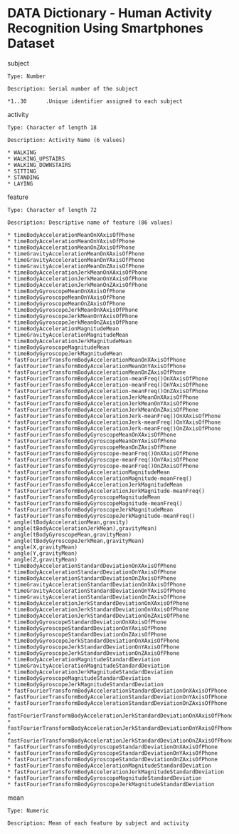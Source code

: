 DATA Dictionary - Human Activity Recognition Using Smartphones Dataset 
===============

subject 	
	
	Type: Number 

	Description: Serial number of the subject 
	
	*1..30		.Unique identifier assigned to each subject

activity	

	Type: Character of length 18 

	Description: Activity Name (6 values)
	
	* WALKING
	* WALKING_UPSTAIRS
	* WALKING_DOWNSTAIRS
	* SITTING
	* STANDING
	* LAYING

feature		

	Type: Character of length 72

	Description: Descriptive name of feature (86 values)
	
 	* timeBodyAccelerationMeanOnXAxisOfPhone                                 
 	* timeBodyAccelerationMeanOnYAxisOfPhone                                 
 	* timeBodyAccelerationMeanOnZAxisOfPhone                                 
 	* timeGravityAccelerationMeanOnXAxisOfPhone                              
	* timeGravityAccelerationMeanOnYAxisOfPhone                              
	* timeGravityAccelerationMeanOnZAxisOfPhone                              
	* timeBodyAccelerationJerkMeanOnXAxisOfPhone                             
	* timeBodyAccelerationJerkMeanOnYAxisOfPhone                             
	* timeBodyAccelerationJerkMeanOnZAxisOfPhone                             
	* timeBodyGyroscopeMeanOnXAxisOfPhone                                    
 	* timeBodyGyroscopeMeanOnYAxisOfPhone                                    
 	* timeBodyGyroscopeMeanOnZAxisOfPhone                                    
 	* timeBodyGyroscopeJerkMeanOnXAxisOfPhone                                
 	* timeBodyGyroscopeJerkMeanOnYAxisOfPhone                                
 	* timeBodyGyroscopeJerkMeanOnZAxisOfPhone                                
 	* timeBodyAccelerationMagnitudeMean                                      
 	* timeGravityAccelerationMagnitudeMean                                   
 	* timeBodyAccelerationJerkMagnitudeMean                                  
 	* timeBodyGyroscopeMagnitudeMean                                         
 	* timeBodyGyroscopeJerkMagnitudeMean                                     
 	* fastFourierTransformBodyAccelerationMeanOnXAxisOfPhone                 
 	* fastFourierTransformBodyAccelerationMeanOnYAxisOfPhone                 
 	* fastFourierTransformBodyAccelerationMeanOnZAxisOfPhone                 
 	* fastFourierTransformBodyAcceleration-meanFreq()OnXAxisOfPhone          
 	* fastFourierTransformBodyAcceleration-meanFreq()OnYAxisOfPhone          
 	* fastFourierTransformBodyAcceleration-meanFreq()OnZAxisOfPhone          
 	* fastFourierTransformBodyAccelerationJerkMeanOnXAxisOfPhone             
 	* fastFourierTransformBodyAccelerationJerkMeanOnYAxisOfPhone             
 	* fastFourierTransformBodyAccelerationJerkMeanOnZAxisOfPhone             
 	* fastFourierTransformBodyAccelerationJerk-meanFreq()OnXAxisOfPhone      
 	* fastFourierTransformBodyAccelerationJerk-meanFreq()OnYAxisOfPhone      
 	* fastFourierTransformBodyAccelerationJerk-meanFreq()OnZAxisOfPhone      
 	* fastFourierTransformBodyGyroscopeMeanOnXAxisOfPhone                    
 	* fastFourierTransformBodyGyroscopeMeanOnYAxisOfPhone                    
 	* fastFourierTransformBodyGyroscopeMeanOnZAxisOfPhone                    
 	* fastFourierTransformBodyGyroscope-meanFreq()OnXAxisOfPhone             
 	* fastFourierTransformBodyGyroscope-meanFreq()OnYAxisOfPhone             
 	* fastFourierTransformBodyGyroscope-meanFreq()OnZAxisOfPhone             
 	* fastFourierTransformBodyAccelerationMagnitudeMean                      
 	* fastFourierTransformBodyAccelerationMagnitude-meanFreq()               
 	* fastFourierTransformBodyAccelerationJerkMagnitudeMean                  
 	* fastFourierTransformBodyAccelerationJerkMagnitude-meanFreq()           
 	* fastFourierTransformBodyGyroscopeMagnitudeMean                         
 	* fastFourierTransformBodyGyroscopeMagnitude-meanFreq()                  
 	* fastFourierTransformBodyGyroscopeJerkMagnitudeMean                     
 	* fastFourierTransformBodyGyroscopeJerkMagnitude-meanFreq()              
 	* angle(tBodyAccelerationMean,gravity)                                   
 	* angle(tBodyAccelerationJerkMean),gravityMean)                          
 	* angle(tBodyGyroscopeMean,gravityMean)                                  
 	* angle(tBodyGyroscopeJerkMean,gravityMean)                              
 	* angle(X,gravityMean)                                                   
 	* angle(Y,gravityMean)                                                   
	* angle(Z,gravityMean)                                                   
 	* timeBodyAccelerationStandardDeviationOnXAxisOfPhone                    
 	* timeBodyAccelerationStandardDeviationOnYAxisOfPhone                    
 	* timeBodyAccelerationStandardDeviationOnZAxisOfPhone                    
 	* timeGravityAccelerationStandardDeviationOnXAxisOfPhone                 
 	* timeGravityAccelerationStandardDeviationOnYAxisOfPhone                 
 	* timeGravityAccelerationStandardDeviationOnZAxisOfPhone                 
 	* timeBodyAccelerationJerkStandardDeviationOnXAxisOfPhone                
 	* timeBodyAccelerationJerkStandardDeviationOnYAxisOfPhone                
 	* timeBodyAccelerationJerkStandardDeviationOnZAxisOfPhone                
 	* timeBodyGyroscopeStandardDeviationOnXAxisOfPhone                       
 	* timeBodyGyroscopeStandardDeviationOnYAxisOfPhone                       
 	* timeBodyGyroscopeStandardDeviationOnZAxisOfPhone                       
 	* timeBodyGyroscopeJerkStandardDeviationOnXAxisOfPhone                   
 	* timeBodyGyroscopeJerkStandardDeviationOnYAxisOfPhone                   
 	* timeBodyGyroscopeJerkStandardDeviationOnZAxisOfPhone                   
 	* timeBodyAccelerationMagnitudeStandardDeviation                         
 	* timeGravityAccelerationMagnitudeStandardDeviation                      
 	* timeBodyAccelerationJerkMagnitudeStandardDeviation                     
 	* timeBodyGyroscopeMagnitudeStandardDeviation                            
 	* timeBodyGyroscopeJerkMagnitudeStandardDeviation                        
 	* fastFourierTransformBodyAccelerationStandardDeviationOnXAxisOfPhone    
 	* fastFourierTransformBodyAccelerationStandardDeviationOnYAxisOfPhone    
 	* fastFourierTransformBodyAccelerationStandardDeviationOnZAxisOfPhone    
 	* fastFourierTransformBodyAccelerationJerkStandardDeviationOnXAxisOfPhone
 	* fastFourierTransformBodyAccelerationJerkStandardDeviationOnYAxisOfPhone
 	* fastFourierTransformBodyAccelerationJerkStandardDeviationOnZAxisOfPhone
 	* fastFourierTransformBodyGyroscopeStandardDeviationOnXAxisOfPhone       
 	* fastFourierTransformBodyGyroscopeStandardDeviationOnYAxisOfPhone       
 	* fastFourierTransformBodyGyroscopeStandardDeviationOnZAxisOfPhone       
 	* fastFourierTransformBodyAccelerationMagnitudeStandardDeviation         
 	* fastFourierTransformBodyAccelerationJerkMagnitudeStandardDeviation     
 	* fastFourierTransformBodyGyroscopeMagnitudeStandardDeviation            
 	* fastFourierTransformBodyGyroscopeJerkMagnitudeStandardDeviation   
  	
mean	
	
	Type: Numeric

	Description: Mean of each feature by subject and activity

